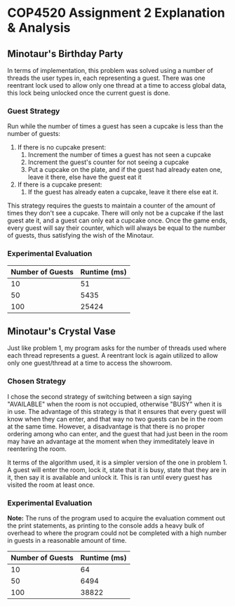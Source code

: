 # COP4520 Assignment 2 Explanation & Analysis


## Minotaur's Birthday Party

In terms of implementation, this problem was solved using a number of threads the user types in, each representing a guest. There was one reentrant lock used to allow only one thread at a time to access global data, this lock being unlocked once the current guest is done.

### Guest Strategy
Run while the number of times a guest has seen a cupcake is less than the number of guests:
1.  If there is no cupcake present:
    1. Increment the number of times a guest has not seen a cupcake
    2. Increment the guest's counter for not seeing a cupcake
    3. Put a cupcake on the plate, and if the guest had already eaten one, leave it there, else have the guest eat it
2.  If there is a cupcake present:
    1.  If the guest has already eaten a cupcake, leave it there else eat it.
    
This strategy requires the guests to maintain a counter of the amount of times they don't see a cupcake. There will only not be a cupcake if the last guest ate it, and a guest can only eat a cupcake once. Once the game ends, every guest will say their counter, which will always be equal to the number of guests, thus satisfying the wish of the Minotaur.

### Experimental Evaluation
Number of Guests  | Runtime (ms)
------------- | -------------
10 | 51
50  | 5435
100 | 25424

## Minotaur's Crystal Vase

Just like problem 1, my program asks for the number of threads used where each thread represents a guest. A reentrant lock is again utilized to allow only one guest/thread at a time to access the showroom.

### Chosen Strategy
I chose the second strategy of switching between a sign saying "AVAILABLE" when the room is not occupied, otherwise "BUSY" when it is in use. The advantage of this strategy is that it ensures that every guest will know when they can enter, and that way no two guests can be in the room at the same time. However, a disadvantage is that there is no proper ordering among who can enter, and the guest that had just been in the room may have an advantage at the moment when they immeditately leave in reentering the room.

It terms of the algorithm used, it is a simpler version of the one in problem 1. A guest will enter the room, lock it, state that it is busy, state that they are in it, then say it is available and unlock it. This is ran until every guest has visited the room at least once.

### Experimental Evaluation

<b>Note:</b> The runs of the program used to acquire the evaluation comment out the print statements, as printing to the console adds a heavy bulk of overhead to where the program could not be completed with a high number in guests in a reasonable amount of time.

Number of Guests  | Runtime (ms)
------------- | -------------
10 | 64
50  | 6494
100 | 38822
